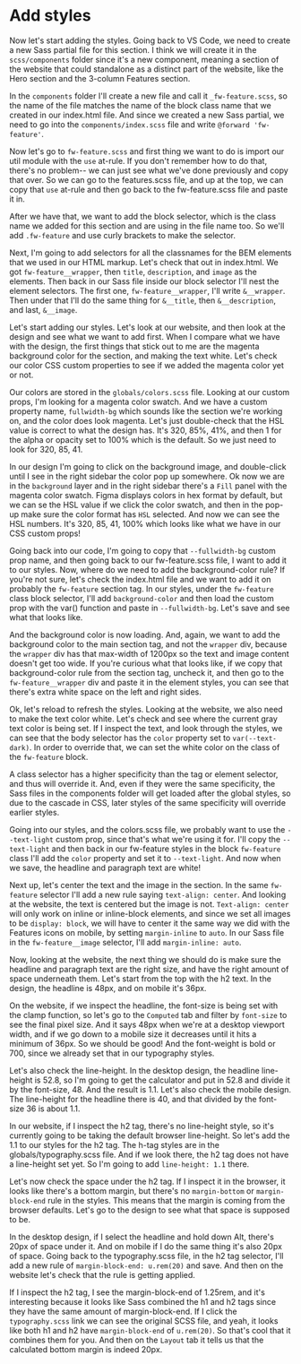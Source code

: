 # Add styles

Now let's start adding the styles. Going back to VS Code, we need to create a new Sass partial file for this section. I think we will create it in the `scss/components` folder since it's a new component, meaning a section of the website that could standalone as a distinct part of the website, like the Hero section and the 3-column Features section.

In the `components` folder I'll create a new file and call it `_fw-feature.scss`, so the name of the file matches the name of the block class name that we created in our index.html file. And since we created a new Sass partial, we need to go into the `components/index.scss` file and write `@forward 'fw-feature'`.

Now let's go to `fw-feature.scss` and first thing we want to do is import our util module with the `use` at-rule. If you don't remember how to do that, there's no problem-- we can just see what we've done previously and copy that over. So we can go to the features.scss file, and up at the top, we can copy that `use` at-rule and then go back to the fw-feature.scss file and paste it in.

After we have that, we want to add the block selector, which is the class name we added for this section and are using in the file name too. So we'll add `.fw-feature` and use curly brackets to make the selector.

Next, I'm going to add selectors for all the classnames for the BEM elements that we used in our HTML markup. Let's check that out in index.html. We got `fw-feature__wrapper`, then `title`, `description`, and `image` as the elements. Then back in our Sass file inside our block selector I'll nest the element selectors. The first one, `fw-feature__wrapper`, I'll write `&__wrapper`. Then under that I'll do the same thing for `&__title`, then `&__description`, and last, `&__image`.

Let's start adding our styles. Let's look at our website, and then look at the design and see what we want to add first. When I compare what we have with the design, the first things that stick out to me are the magenta background color for the section, and making the text white. Let's check our color CSS custom properties to see if we added the magenta color yet or not.

Our colors are stored in the `globals/colors.scss` file. Looking at our custom props, I'm looking for a magenta color swatch. And we have a custom property name, `fullwidth-bg` which sounds like the section we're working on, and the color does look magenta. Let's just double-check that the HSL value is correct to what the design has. It's 320, 85%, 41%, and then 1 for the alpha or opacity set to 100% which is the default. So we just need to look for 320, 85, 41.

In our design I'm going to click on the background image, and double-click until I see in the right sidebar the color pop up somewhere. Ok now we are in the `background` layer and in the right sidebar there's a `Fill` panel with the magenta color swatch. Figma displays colors in hex format by default, but we can se the HSL value if we click the color swatch, and then in the pop-up make sure the color format has `HSL` selected. And now we can see the HSL numbers. It's 320, 85, 41, 100% which looks like what we have in our CSS custom props!

Going back into our code, I'm going to copy that `--fullwidth-bg` custom prop name, and then going back to our fw-feature.scss file, I want to add it to our styles. Now, where do we need to add the background-color rule? If you're not sure, let's check the index.html file and we want to add it on probably the `fw-feature` section tag. In our styles, under the `fw-feature` class block selector, I'll add `background-color` and then load the custom prop with the var() function and paste in `--fullwidth-bg`. Let's save and see what that looks like.

And the background color is now loading. And, again, we want to add the background color to the main section tag, and not the `wrapper` div, because the `wrapper` div has that max-width of 1200px so the text and image content doesn't get too wide. If you're curious what that looks like, if we copy that background-color rule from the section tag, uncheck it, and then go to the `fw-feature__wrapper` div and paste it in the element styles, you can see that there's extra white space on the left and right sides.

Ok, let's reload to refresh the styles. Looking at the website, we also need to make the text color white. Let's check and see where the current gray text color is being set. If I inspect the text, and look through the styles, we can see that the body selector has the `color` property set to `var(--text-dark)`. In order to override that, we can set the white color on the class of the `fw-feature` block.

A class selector has a higher specificity than the tag or element selector, and thus will override it. And, even if they were the same specificity, the Sass files in the components folder will get loaded after the global styles, so due to the cascade in CSS, later styles of the same specificity will override earlier styles.

Going into our styles, and the colors.scss file, we probably want to use the `--text-light` custom prop, since that's what we're using it for. I'll copy the `--text-light` and then back in our fw-feature styles in the block `fw-feature` class I'll add the `color` property and set it to `--text-light`. And now when we save, the headline and paragraph text are white!

Next up, let's center the text and the image in the section. In the same `fw-feature` selector I'll add a new rule saying `text-align: center`. And looking at the website, the text is centered but the image is not. `Text-align: center` will only work on inline or inline-block elements, and since we set all images to be `display: block`, we will have to center it the same way we did with the Features icons on mobile, by setting `margin-inline` to `auto`. In our Sass file in the `fw-feature__image` selector, I'll add `margin-inline: auto`.

Now, looking at the website, the next thing we should do is make sure the headline and paragraph text are the right size, and have the right amount of space underneath them. Let's start from the top with the h2 text. In the design, the headline is 48px, and on mobile it's 36px.

On the website, if we inspect the headline, the font-size is being set with the clamp function, so let's go to the `Computed` tab and filter by `font-size` to see the final pixel size. And it says 48px when we're at a desktop viewport width, and if we go down to a mobile size it decreases until it hits a minimum of 36px. So we should be good! And the font-weight is bold or 700, since we already set that in our typography styles.

Let's also check the line-height. In the desktop design, the headline line-height is 52.8, so I'm going to get the calculator and put in 52.8 and divide it by the font-size, 48. And the result is 1.1. Let's also check the mobile design. The line-height for the headline there is 40, and that divided by the font-size 36 is about 1.1.

In our website, if I inspect the h2 tag, there's no line-height style, so it's currently going to be taking the default browser line-height. So let's add the 1.1 to our styles for the h2 tag. The h-tag styles are in the globals/typography.scss file. And if we look there, the h2 tag does not have a line-height set yet. So I'm going to add `line-height: 1.1` there.

Let's now check the space under the h2 tag. If I inspect it in the browser, it looks like there's a bottom margin, but there's no `margin-bottom` or `margin-block-end` rule in the styles. This means that the margin is coming from the browser defaults. Let's go to the design to see what that space is supposed to be.

In the desktop design, if I select the headline and hold down Alt, there's 20px of space under it. And on mobile if I do the same thing it's also 20px of space. Going back to the typography.scss file, in the h2 tag selector, I'll add a new rule of `margin-block-end: u.rem(20)` and save. And then on the website let's check that the rule is getting applied.

If I inspect the h2 tag, I see the margin-block-end of 1.25rem, and it's interesting because it looks like Sass combined the h1 and h2 tags since they have the same amount of margin-block-end. If I click the `typography.scss` link we can see the original SCSS file, and yeah, it looks like both h1 and h2 have `margin-block-end` of `u.rem(20)`. So that's cool that it combines them for you. And then on the `Layout` tab it tells us that the calculated bottom margin is indeed 20px.
